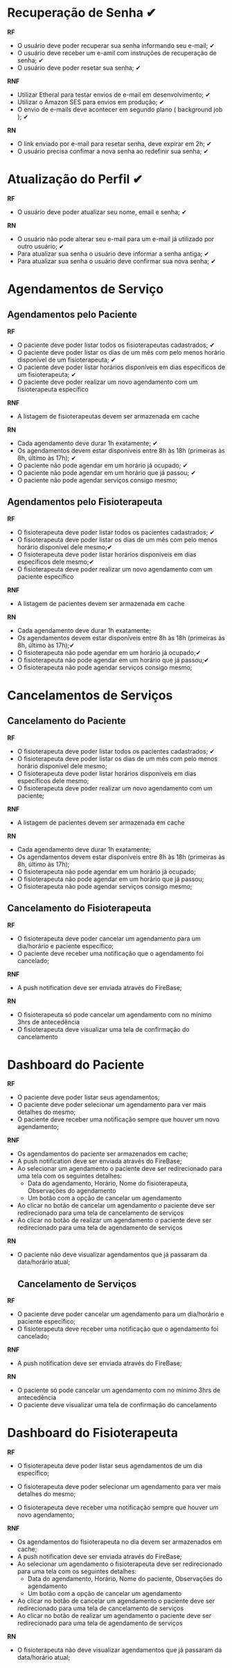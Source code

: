 # Recuperação de Senha ✔

**RF**

- O usuário deve poder recuperar sua senha informando seu e-mail; ✔
- O usuário deve receber um e-amil com instruções de recuperação de senha; ✔
- O usuário deve poder resetar sua senha; ✔

**RNF**

- Utilizar Etheral para testar envios de e-mail em desenvolvimento; ✔
- Utilizar o Amazon SES para envios em produção; ✔
- O envio de e-mails deve acontecer em segundo plano ( background job ); ✔

**RN**

- O link enviado por e-mail para resetar senha, deve expirar em 2h; ✔
- O usuário precisa confimar a nova senha ao redefinir sua senha; ✔

# Atualização do Perfil ✔

**RF**
- O usuário deve poder atualizar seu nome, email e senha; ✔

**RN**

- O usuário não pode alterar seu e-mail para um e-mail já utilizado por outro usuário; ✔
- Para atualizar sua senha o usuário deve informar a senha antiga; ✔
- Para atualizar sua senha o usuário deve confirmar sua nova senha; ✔

# Agendamentos de Serviço

## Agendamentos pelo Paciente

**RF**

- O paciente deve poder listar todos os fisioterapeutas cadastrados; ✔
- O paciente deve poder listar os dias de um mês com pelo menos horário disponível de um fisioterapeuta; ✔
- O paciente deve poder listar horários disponíveis em dias específicos de um fisioterapeuta; ✔
- O paciente deve poder realizar um novo agendamento com um fisioterapeuta específico

**RNF**

- A listagem de fisioterapeutas devem ser armazenada em cache

**RN**

- Cada agendamento deve durar 1h exatamente; ✔
- Os agendamentos devem estar disponíveis entre 8h às 18h (primeiras às 8h, último às 17h); ✔
- O paciente não pode agendar em um horário já ocupado; ✔
- O paciente não pode agendar em um horário que já passou; ✔
- O paciente não pode agendar serviços consigo mesmo;

## Agendamentos pelo Fisioterapeuta

**RF**

- O fisioterapeuta deve poder listar todos os pacientes cadastrados; ✔
- O fisioterapeuta deve poder listar os dias de um mês com pelo menos horário disponível dele mesmo;✔
- O fisioterapeuta deve poder listar horários disponíveis em dias específicos dele mesmo;✔
- O fisioterapeuta deve poder realizar um novo agendamento com um paciente específico

**RNF**

- A listagem de pacientes devem ser armazenada em cache

**RN**

- Cada agendamento deve durar 1h exatamente;
- Os agendamentos devem estar disponíveis entre 8h às 18h (primeiras às 8h, último às 17h);✔
- O fisioterapeuta não pode agendar em um horário já ocupado;✔
- O fisioterapeuta não pode agendar em um horário que já passou;✔
- O fisioterapeuta não pode agendar serviços consigo mesmo;

# Cancelamentos de Serviços
## Cancelamento do Paciente

**RF**

- O fisioterapeuta deve poder listar todos os pacientes cadastrados; ✔
- O fisioterapeuta deve poder listar os dias de um mês com pelo menos horário disponível dele mesmo;
- O fisioterapeuta deve poder listar horários disponíveis em dias específicos dele mesmo;
- O fisioterapeuta deve poder realizar um novo agendamento com um paciente;

**RNF**

- A listagem de pacientes devem ser armazenada em cache

**RN**

- Cada agendamento deve durar 1h exatamente;
- Os agendamentos devem estar disponíveis entre 8h às 18h (primeiras às 8h, último às 17h);
- O fisioterapeuta não pode agendar em um horário já ocupado;
- O fisioterapeuta não pode agendar em um horário que já passou;
- O fisioterapeuta não pode agendar serviços consigo mesmo;

## Cancelamento do Fisioterapeuta

**RF**
- O fisioterapeuta deve poder cancelar um agendamento para um dia/horário e paciente específico;
- O paciente deve receber uma notificação que o agendamento foi cancelado;

**RNF**
- A push notification deve ser enviada através do FireBase;

**RN**
- O fisioterapeuta só pode cancelar um agendamento com no mínimo 3hrs de antecedência
- O fisioterapeuta deve visualizar uma tela de confirmação do cancelamento


# Dashboard do Paciente

**RF**

- O paciente deve poder listar seus agendamentos;
- O paciente deve poder selecionar um agendamento para ver mais detalhes do mesmo;
- O paciente deve receber uma notificação sempre que houver um novo agendamento;

**RNF**

- Os agendamentos do paciente ser armazenados em cache;
- A push notification deve ser enviada através do FireBase;
- Ao selecionar um agendamento o paciente deve ser redirecionado para uma tela com os seguintes detalhes:
  - Data do agendamento, Horário, Nome do fisioterapeuta, Observações do agendamento
  - Um botão com a opção de cancelar um agendamento
- Ao clicar no botão de cancelar um agendamento o paciente deve ser redirecionado para uma tela de cancelamento de serviços
- Ao clicar no botão de realizar um agendamento o paciente deve ser redirecionado para uma tela de agendamento de serviços

**RN**
- O paciente não deve visualizar agendamentos que já passaram da data/horário atual;

  ## Cancelamento de Serviços

**RF**
- O paciente deve poder cancelar um agendamento para um dia/horário e paciente específico;
- O fisioterapeuta deve receber uma notificação que o agendamento foi cancelado;

**RNF**
- A push notification deve ser enviada através do FireBase;

**RN**
- O paciente só pode cancelar um agendamento com no mínimo 3hrs de antecedência
- O paciente deve visualizar uma tela de confirmação do cancelamento



# Dashboard do Fisioterapeuta

**RF**

- O fisioterapeuta deve poder listar seus agendamentos de um dia específico;
- O fisioterapeuta deve poder selecionar um agendamento para ver mais detalhes do mesmo;

- O fisioterapeuta deve receber uma notificação sempre que houver um novo agendamento;

**RNF**

- Os agendamentos do fisioterapeuta no dia devem ser armazenados em cache;
- A push notification deve ser enviada através do FireBase;
- Ao selecionar um agendamento o fisioterapeuta deve ser redirecionado para uma tela com os seguintes detalhes:
  - Data do agendamento, Horário, Nome do paciente, Observações do agendamento
  - Um botão com a opção de cancelar um agendamento
- Ao clicar no botão de cancelar um agendamento o paciente deve ser redirecionado para uma tela de cancelamento de serviços
- Ao clicar no botão de realizar um agendamento o paciente deve ser redirecionado para uma tela de agendamento de serviços

**RN**
- O fisioterapeuta não deve visualizar agendamentos que já passaram da data/horário atual;



